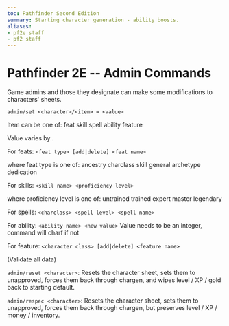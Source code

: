 ```yaml
---
toc: Pathfinder Second Edition
summary: Starting character generation - ability boosts.
aliases: 
- pf2e staff
- pf2 staff
---
```


# Pathfinder 2E -- Admin Commands

Game admins and those they designate can make some modifications to characters' sheets. 

`admin/set <character>/<item> = <value>`

Item can be one of: feat skill spell ability feature

Value varies by <item>.

For feats: `<feat type> [add|delete] <feat name>`

where feat type is one of: ancestry charclass skill general archetype dedication

For skills: `<skill name> <proficiency level>`

where proficiency level is one of: untrained trained expert master legendary

For spells: `<charclass> <spell level> <spell name>`

For ability: `<ability name> <new value>` Value needs to be an integer, command will charf if not

For feature: `<character class> [add|delete] <feature name>`

(Validate all data)

`admin/reset <character>`: Resets the character sheet, sets them to unapproved, forces them back through chargen, and wipes level / XP / gold back to starting default. 

`admin/respec <character>`: Resets the character sheet, sets them to unapproved, forces them back through chargen, but preserves level / XP / money / inventory. 

